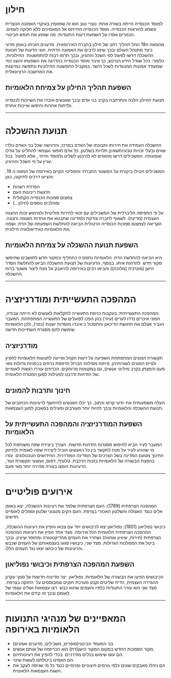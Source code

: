 # חילון
למוסד הכנסייה הייתה בשורה אחת: נוצרי טוב הוא זה שמאמין בעיקרי האמונה הנוצרית ונשמע להוראות הכנסייה. מוסד הכנסייה התייחס אל המאמינים ללא חלוקה לעמים. הכמרים אסרו על השמעת דעות התנגדות. מה שמנע את חופש הביטויי.

מהמאה ה19 החל תהליך רחב של חילון בחברה האירופאית. מדענים הוכיחו באופן מדעי כיצד מתנהל העולם ובכך שימו לרבים את האמונה הדתית. הוגי הדעות של תנועת ההשכלה דרשו לפעול לפי השכל וההגיון, ובכך תרמו רבות להתפשטות  החילוניות, כלומר: ככל שגדל הידע הנרכש, כך איבד מוסד הכנסייה בהדרגה את השפעתו והוצג כמי שמעודד אמונות המנוגדות לשכל הישר. במקביל התפשטה החילוניות ונתפשה כמייצגת את המחשבה הרציונאלית.

## השפעת תהליך החילון על צמיחת הלאומיות
תנועת החילון הלכה והתרחבה בקרב בני אדם ובכך שאנשים איבדו את השייכות לכנסייה ולדתות אחרות וחיפשו שייכות אחרת.

---

# תנועת ההשכלה
ההשכלה העמידה את חירותו ותבונתו של האדם במרכז, והדגישה שכל בני האדם נולדו שווים ובעלי זכויות טבעיותשאינן תלויות בשלטון. כל אדם חופשי ועצמאי להחליט על גורלו ואמונותיו. המשכילים דרשו מהאדם לא להיכנע לשליט ולמוסד הדתי , אלא לפעול  בכל עניין על פי השכל וההיגיון.

המשכילים הטילו ביקורת על המשטר החברתי והפוליטי הקיים באירופה של המאה ה 19. והציעו דרכים לתיקונו, כגון:
- הפרדת רשויות
- הדגשת ריבונות העם
- צמצום סמכות הכנסייה הקתולית
- ומהלכים נוספים (חילון...)

על פי התפיסה הליברלית של המשכילים עם זכאי לחירות פוליטית ולמימוש זכות ההצגה העצמית (מדינה). לשאוף לחברה צודקת ולמדינה שתבטא את אחדות האומה ורצונה. הקריאה לצמצום סמכות הכנסייה הרטולית הביאה להחלשת השפעתה של הדת. ושמה את הלאומיות כאידיאולוגיה חילונית.

## השפעת תנועת ההשכלה על צמיחת הלאומיות
היא הביאה להחלשת הדת. הלאומיות נתפס ה כתחליף וכמקור חדש לתושבים שחיפשו מקור חדש  להדהות איתו. בנוסף, הרעיונות של תנועת ההשכלה הביאו להחלשת הסדר הישן (מונרכיה (מלוכה)) והביאו רבים באירופה להיאבק על מנת ליצור משטר ברוח ההשכלה.

---

# המהפכה התעשייתית ומודרניזציה
המהפכה התעשייתית: בעקבות כניסת התעשייה לחקלאות לאנשים לא הייתה עבודה, המוני איכרים נדדו לערים (עיור) בהן הפכו לפועלים של התעשייה המתפתחת. המעבר הגביר אצלם את תחושת הדיכאון והתסכול כ איבדו מוסדות ישנות (כפר), ולכן הלאומיות שימשה להם מסגרת השתייכות חדשה.

## מודרניזציה
תקשורת המונים המתפתחת השפיעה על דעות הקהל וסייעה לתנועות הלאומיות להפיץ ולגייס המונים לשורותיהן. פיתוח מסילות הברזל הדפסת כרוזים בכמויות גדולות מאי פעם והפצתן בקרב מיליוני אנשים, גם במקומות מרוחקים. הכרוזים עוררו רגשות לאומיים של הזדהות ודרבנו לפעילות למען המטרה הלאומית.

## חינוך ותרבות להמונים
העלה משמעותית את יודעי קרוא וכתוב. כך יכלו האנשים להיחשף לרעיונות הכתובים של תנועת ההשכלה והלאומיות ובכך להיות יותר מעורבים ופעילים במאבק למען העצמאות.


## השפעת המודרניזציה והמהפכה התעשייתית על הלאומיות

המעבר לעיר הביא לחיפוש מסגרות הזדהות חדשות. הצורך ביצירת שפה משותפת לכל מי שהגיע לעיר על מנת לתקשר בין כל האנשים הוביל ליצירת שפה לאומית ולחיזוק החינוך מטעם המדינה בשל הצרכים של המדינה המודרנית. החידושים הטכנולוגים  עזרו בהפצת הבשורה של הלאומיות בזכות הרכבת. טלגרף, דפוס, אמצעי תקשורת ועוד, הרעיונות הופצו בצורה מהירה יותר מאי פעם.

---

# אירועים פוליטיים
המהפכה הצרפתית (1789): העם הצרפתית שלמד את רעיונות ההשכלה, יצא באופן אלים כנגד האצולה והשלטון האכזרי בצרפת. העם הקים מנגנוני שלטון וסמלים לאומיים חדשים.

כיבושי נפוליאון (1801): נפוליאון יצא לכיבושים יחד עם צבאו והפיץ את רעיונות ההשכלה, המהפכה הצרפתית הלאומית הכל אירופה. מצד אחד הפיץ את רעיונות המהפכה הצרפתית (חירות, שיוויון ואחווה) ושחרר את העמים מהדיקטטורה ומחוסר שיוויון. ובכך ביטל את הממלכות הגדולות. מצד שני, כיבושיו פגעו בעצמאותם של העמים שכבש והרעיונות של כיבושו יצאו נגד העמים הללו.

## השפעת המהפכה הצרפתית וכיבושי נפוליאון
הכיבושים הפיצו את הבשורה של הלאומיות. נפוליאון  יצר מדינות חדשות על סמך עקרון ההגדרה העצמית, הדיח שליטים וקבע מערכת חוקים שמבוססים על  החוקה בצרפת. מצד שני הוא עורר התנגדות כלפיו והעמים שהוא כבש  רצו עצמאות ושליט עצמי של לאומם ובכך זה קידם את הלאומיות.

---

# המאפיינים של מנהיגי התנועות הלאומיות באירופה
- בני המעמד הבינוני(סופרים, משכילים, מדענים ואמנים)
- מקור הסמכות החדש במקום המקור הישן(דת) הוא הכריזמה של אותם אנשים.
- הם עשו שימוש בכלים מודרניים  בכדי להפיץ את רעיונותיהם.
- הם האמינו ביכולתם לעשות שינוי.
- הם ניהלו מאבקים שונים כלפי גורמים חיצוניים ופנימיים כנגד כל מי שניסה לעקב את השגת העצמאות הלאומית.